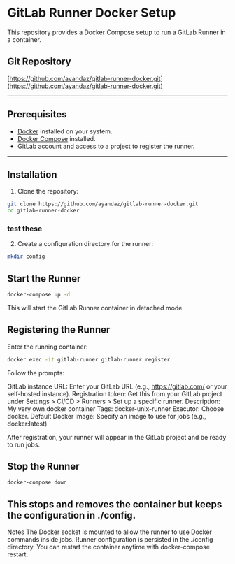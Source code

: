 # GitLab Runner Docker Setup

This repository provides a Docker Compose setup to run a GitLab Runner in a container.

## Git Repository

[https://github.com/ayandaz/gitlab-runner-docker.git](https://github.com/ayandaz/gitlab-runner-docker.git)

---

## Prerequisites

- [Docker](https://www.docker.com/get-started) installed on your system.
- [Docker Compose](https://docs.docker.com/compose/install/) installed.
- GitLab account and access to a project to register the runner.

---

## Installation

1. Clone the repository:

```bash
git clone https://github.com/ayandaz/gitlab-runner-docker.git
cd gitlab-runner-docker
```
### test these 

2. Create a configuration directory for the runner:

```bash
mkdir config
```
## Start the Runner
```bash
docker-compose up -d
```
This will start the GitLab Runner container in detached mode.

## Registering the Runner
Enter the running container:
```bash
docker exec -it gitlab-runner gitlab-runner register
```
Follow the prompts:

GitLab instance URL: Enter your GitLab URL (e.g., https://gitlab.com/ or your self-hosted instance).
Registration token: Get this from your GitLab project under Settings > CI/CD > Runners > Set up a specific runner.
Description: My very own docker container
Tags: docker-unix-runner
Executor: Choose docker.
Default Docker image: Specify an image to use for jobs (e.g., docker:latest).

After registration, your runner will appear in the GitLab project and be ready to run jobs.

## Stop the Runner
```bash
docker-compose down
```
This stops and removes the container but keeps the configuration in ./config.
---
Notes
The Docker socket is mounted to allow the runner to use Docker commands inside jobs.
Runner configuration is persisted in the ./config directory.
You can restart the container anytime with docker-compose restart.
